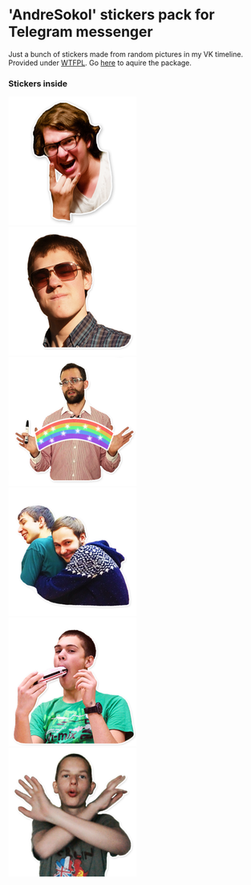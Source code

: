 # 'AndreSokol' stickers pack for Telegram messenger

Just a bunch of stickers made from random pictures in my VK timeline. 
Provided under [WTFPL](//wtfpl.net/). Go [here](//telegram.me/addstickers/andresokol) to aquire the package.


### Stickers inside 

<img src="./sticker-rock-stas.png" width="256" />
<img src="./sticker-lesha2.png" width="256" />
<img src="./sticker-valerich.png" width="256" />

<img src="./sticker-toha.png" width="256" />
<img src="./sticker-lesha3.png" width="256" />
<img src="./sticker-pasha2.png" width="256" />

